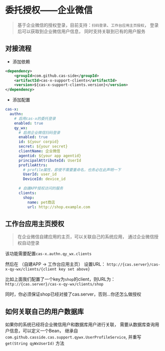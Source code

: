 # 委托授权——企业微信

> 基于企业微信的授权登录，目前支持：`扫码登录`、`工作台应用主页授权`，
登录后可以获取到企业微信用户信息，
同时支持关联到已有的用户服务

## 对接流程

- 添加依赖

```xml
<dependency>
    <groupId>com.github.cas-side</groupId>
    <artifactId>cas-x-support-clients</artifactId>
    <version>${cas-x-support-clients.version}</version>
</dependency>
```

- 添加配置

```yaml
cas-x:
  authn:
    # 启用cas-x的委托登录
    enabled: true
    qy_wx:
      # 启用企业微信扫码登录
      enabled: true
      id: ${your corpid}
      secret: ${your secret}
      clientName: 企业微信
      agentid: ${your app agentid}
      principalAttributeId: UserId
      profileAttrs:
        # profile属性，即使不需要重命名，也务必在此声明一下
        UserId: user_id
        DeviceId: device_id
        
      # 自建APP授权访问的服务
      clients:
        shop:
          name: pet商店
          url: http://shop.example.com
```

## 工作台应用主页授权

> 在企业微信自建应用的主页，可以关联自己的系统应用，
通过企业微信授权自动登录

该功能需要配置`cas-x.authn.qy_wx.clients`

然后在 （自建APP -> 工作台应用主页） 设置URL：
`http://{cas.server}/cas-x-qy-wx/clients/{client key set above}`

比如上面我们配置了一个key为`shop`的client，则URL为：
`http://{cas.server}/cas-x-qy-wx/clients/shop`

同时，你必须保证shop已经对接了cas.server，否则...你还怎么做授权

## 如何关联自己的用户数据库

如果你的系统已经将企业微信用户和数据库用户进行关联，
需要从数据库查询用户信息，可以定义一个Bean，
继承自 `com.github.casside.cas.support.qywx.UserProfileService`,
并重写 `get(String qyWxUserId)` 方法